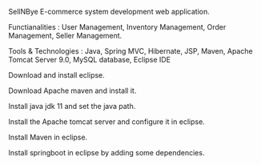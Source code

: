 SellNBye E-commerce system development web application.

Functianalities : User Management, Inventory Management, Order Management, Seller Management.

Tools & Technologies : Java, Spring MVC, Hibernate, JSP, Maven, Apache Tomcat Server 9.0, MySQL database, Eclipse IDE

Download and install eclipse.

Download Apache maven and install it.

Install java jdk 11 and set the java path.

Install the Apache tomcat server and configure it in eclipse.

Install Maven in eclipse.

Install springboot in eclipse by adding some dependencies.
